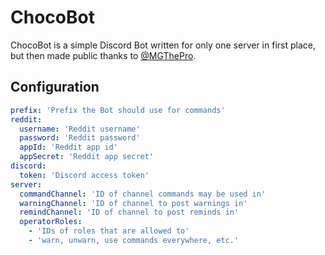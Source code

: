 # ChocoBot

ChocoBot is a simple Discord Bot written for only one server in first place, but then made public thanks to [@MGThePro](https://github.com/MGThePro).

## Configuration

```yaml
prefix: 'Prefix the Bot should use for commands'
reddit:
  username: 'Reddit username'
  password: 'Reddit password'
  appId: 'Reddit app id'
  appSecret: 'Reddit app secret'
discord:
  token: 'Discord access token'
server:
  commandChannel: 'ID of channel commands may be used in'
  warningChannel: 'ID of channel to post warnings in'
  remindChannel: 'ID of channel to post reminds in'
  operatorRoles:
    - 'IDs of roles that are allowed to'
    - 'warn, unwarn, use commands everywhere, etc.'
```
